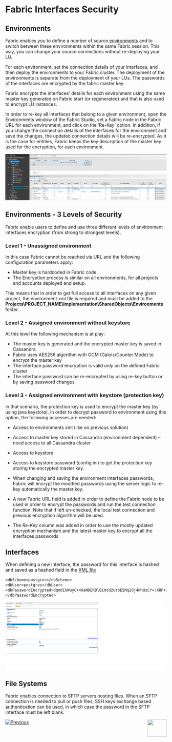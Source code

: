 # **Fabric Interfaces Security** 




## Environments

Fabric enables you to define a number of source [environments]() and to switch between these environments within the same Fabric session. This way, you can change your source connections without re-deploying your LU.

For each environment, set the connection details of your interfaces, and then deploy the environments to your Fabric cluster. The deployment of the environments is separate from the deployment of your LUs.
The passwords of the interfaces are encrypted by the fabric master key.

Fabric encrypts the interfaces’ details for each environment using the same master key generated on Fabric start (or regenerated) and that is also used to encrypt LU instances. 

In order to re-key all interfaces that belong to a given environment, open the Environments window of the Fabric Studio, set a Fabric node in the Fabric URL for each environment, 
and click on the ‘Re-Key’ option.
In addition, if you change the connection details of the interfaces for the environment and save the changes, the updated connection details will be re-encrypted.
As it is the case for entities, Fabric keeps the key description of the master key used for the encryption, for each environment.

<img src="/articles/26_fabric_security/images/06_fabric_envEncryption.PNG">



## Environments - 3 Levels of Security 

Fabric enable users to define and use three different levels of environment interfaces encryption (from strong to strongest levels).


### Level 1 - Unassigned environment 
In this case Fabric cannot be reached via URL and the following configuration parameters apply:

- Master key is hardcoded in Fabric code
- The Encryption process is similar on all environments, for all projects and accounts deployed and setup.

This means that in order to get full access to all interfaces on any given project, the environment xml file is required and must be added to the **Projects\PROJECT_NAME\Implementation\SharedObjects\Environments** folder.


### Level 2 - Assigned environment without keystore

At this level the following mechanism is at play:

- The master key is generated and the encrypted master key is saved in Cassandra. 
- Fabric uses AES256 algorithm with GCM (Galois/Counter Mode) to encrypt the master key
- The interface password encryption is valid *only* on the defined Fabric cluster
- The interface password can be re-encrypted by using re-key button or by saving password changes


### Level 3 - Assigned environment with keystore (protection key)

In that scenario, the protection key is used to encrypt the master key (by using java keystore). In order to decrypt password to environment using this option, the following accesses are needed:
- Access to environments xml (like on previous solution)
- Access to master key stored in Cassandra (environment dependent) – need access to all Cassandra cluster
- Access to keystore
- Access to keystore password (config.ini) to get the protection key storing the encrypted master key.


- When changing and saving the environment interfaces passwords, Fabric will encrypt the modified passwords using the server logic to re-key automatically the master key.
- A new Fabric URL field is added in order to define the Fabric node to be used in order to encrypt the passwords and run the test connection function. Note that if left un-checked, the local test connection and previous encryption algorithm will be used.
- The *Re-Key* column was added in order to use the mostly updated encryption mechanism and the latest master key to encrypt all the interfaces passwords


## Interfaces 

When defining a new interface, the password for this interface is hashed and saved as a hashed field in the [XML file](/articles/25_environments/04_offline_deployment.md#xml-file-example)  

``` 
<dbScheme>postgres</dbScheme>
<dbUser>postgres</dbUser>
<dbPasswordEncrypted>dqmdIUWuyC+4KaNDEKDlBimtd2utoESMq2Oj4NhUzCY=:X8P+ihKPTG2WuwfX0xztOPSS3lDLrr7Y+UrkzjkHf/c=</dbPasswordEncrypted>
```

<img src="/articles/26_fabric_security/images/05_fabric_Interfacesencryption.png">
          


## File Systems

Fabric enables connection to SFTP servers hosting files.
When an SFTP connection is needed to pull or push files, SSH keys exchange based authentication can be used, in which case the password in the SFTP interface must be left blank.  
 

[![Previous](/articles/images/Previous.png)](/articles/26_fabric_security/03_fabric_LUI_encryption.md)[<img align="right" width="60" height="54" src="/articles/images/Next.png">](/articles/26_fabric_security/05_fabric_webservices_security.md)

